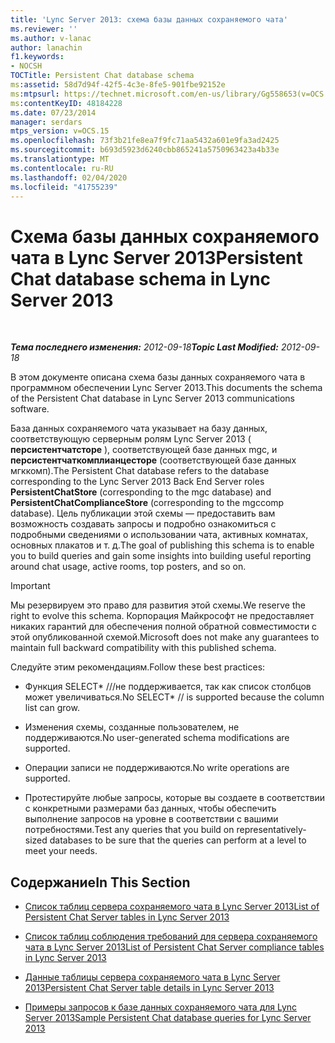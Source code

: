 ```yaml
---
title: 'Lync Server 2013: схема базы данных сохраняемого чата'
ms.reviewer: ''
ms.author: v-lanac
author: lanachin
f1.keywords:
- NOCSH
TOCTitle: Persistent Chat database schema
ms:assetid: 58d7d94f-42f5-4c3e-8fe5-901fbe92152e
ms:mtpsurl: https://technet.microsoft.com/en-us/library/Gg558653(v=OCS.15)
ms:contentKeyID: 48184228
ms.date: 07/23/2014
manager: serdars
mtps_version: v=OCS.15
ms.openlocfilehash: 73f3b21fe8ea7f9fc71aa5432a601e9fa3ad2425
ms.sourcegitcommit: b693d5923d6240cbb865241a5750963423a4b33e
ms.translationtype: MT
ms.contentlocale: ru-RU
ms.lasthandoff: 02/04/2020
ms.locfileid: "41755239"
---
```

<div data-xmlns="http://www.w3.org/1999/xhtml">

<div class="topic" data-xmlns="http://www.w3.org/1999/xhtml" data-msxsl="urn:schemas-microsoft-com:xslt" data-cs="http://msdn.microsoft.com/en-us/">

<div data-asp="http://msdn2.microsoft.com/asp">

# <a name="persistent-chat-database-schema-in-lync-server-2013"></a><span data-ttu-id="9b1a1-102">Схема базы данных сохраняемого чата в Lync Server 2013</span><span class="sxs-lookup"><span data-stu-id="9b1a1-102">Persistent Chat database schema in Lync Server 2013</span></span>

</div>

<div id="mainSection">

<div id="mainBody">

<span> </span>

<span data-ttu-id="9b1a1-103">_**Тема последнего изменения:** 2012-09-18_</span><span class="sxs-lookup"><span data-stu-id="9b1a1-103">_**Topic Last Modified:** 2012-09-18_</span></span>

<span data-ttu-id="9b1a1-104">В этом документе описана схема базы данных сохраняемого чата в программном обеспечении Lync Server 2013.</span><span class="sxs-lookup"><span data-stu-id="9b1a1-104">This documents the schema of the Persistent Chat database in Lync Server 2013 communications software.</span></span>

<span data-ttu-id="9b1a1-105">База данных сохраняемого чата указывает на базу данных, соответствующую серверным ролям Lync Server 2013 ( **персистентчатсторе** ), соответствующей базе данных mgc, и **персистентчаткомплианцесторе** (соответствующей базе данных мгккомп).</span><span class="sxs-lookup"><span data-stu-id="9b1a1-105">The Persistent Chat database refers to the database corresponding to the Lync Server 2013 Back End Server roles **PersistentChatStore** (corresponding to the mgc database) and **PersistentChatComplianceStore** (corresponding to the mgccomp database).</span></span> <span data-ttu-id="9b1a1-106">Цель публикации этой схемы — предоставить вам возможность создавать запросы и подробно ознакомиться с подробными сведениями о использовании чата, активных комнатах, основных плакатов и т. д.</span><span class="sxs-lookup"><span data-stu-id="9b1a1-106">The goal of publishing this schema is to enable you to build queries and gain some insights into building useful reporting around chat usage, active rooms, top posters, and so on.</span></span>

<div>


> [!IMPORTANT]  
> <span data-ttu-id="9b1a1-107">Мы резервируем это право для развития этой схемы.</span><span class="sxs-lookup"><span data-stu-id="9b1a1-107">We reserve the right to evolve this schema.</span></span> <span data-ttu-id="9b1a1-108">Корпорация Майкрософт не предоставляет никаких гарантий для обеспечения полной обратной совместимости с этой опубликованной схемой.</span><span class="sxs-lookup"><span data-stu-id="9b1a1-108">Microsoft does not make any guarantees to maintain full backward compatibility with this published schema.</span></span>



</div>

<span data-ttu-id="9b1a1-109">Следуйте этим рекомендациям.</span><span class="sxs-lookup"><span data-stu-id="9b1a1-109">Follow these best practices:</span></span>

  - <span data-ttu-id="9b1a1-110">Функция SELECT\* ///не поддерживается, так как список столбцов может увеличиваться.</span><span class="sxs-lookup"><span data-stu-id="9b1a1-110">No SELECT\* // is supported because the column list can grow.</span></span>

  - <span data-ttu-id="9b1a1-111">Изменения схемы, созданные пользователем, не поддерживаются.</span><span class="sxs-lookup"><span data-stu-id="9b1a1-111">No user-generated schema modifications are supported.</span></span>

  - <span data-ttu-id="9b1a1-112">Операции записи не поддерживаются.</span><span class="sxs-lookup"><span data-stu-id="9b1a1-112">No write operations are supported.</span></span>

  - <span data-ttu-id="9b1a1-113">Протестируйте любые запросы, которые вы создаете в соответствии с конкретными размерами баз данных, чтобы обеспечить выполнение запросов на уровне в соответствии с вашими потребностями.</span><span class="sxs-lookup"><span data-stu-id="9b1a1-113">Test any queries that you build on representatively-sized databases to be sure that the queries can perform at a level to meet your needs.</span></span>

<div>

## <a name="in-this-section"></a><span data-ttu-id="9b1a1-114">Содержание</span><span class="sxs-lookup"><span data-stu-id="9b1a1-114">In This Section</span></span>

  - [<span data-ttu-id="9b1a1-115">Список таблиц сервера сохраняемого чата в Lync Server 2013</span><span class="sxs-lookup"><span data-stu-id="9b1a1-115">List of Persistent Chat Server tables in Lync Server 2013</span></span>](lync-server-2013-list-of-persistent-chat-server-tables.md)

  - [<span data-ttu-id="9b1a1-116">Список таблиц соблюдения требований для сервера сохраняемого чата в Lync Server 2013</span><span class="sxs-lookup"><span data-stu-id="9b1a1-116">List of Persistent Chat Server compliance tables in Lync Server 2013</span></span>](lync-server-2013-list-of-persistent-chat-server-compliance-tables.md)

  - [<span data-ttu-id="9b1a1-117">Данные таблицы сервера сохраняемого чата в Lync Server 2013</span><span class="sxs-lookup"><span data-stu-id="9b1a1-117">Persistent Chat Server table details in Lync Server 2013</span></span>](lync-server-2013-persistent-chat-server-table-details.md)

  - [<span data-ttu-id="9b1a1-118">Примеры запросов к базе данных сохраняемого чата для Lync Server 2013</span><span class="sxs-lookup"><span data-stu-id="9b1a1-118">Sample Persistent Chat database queries for Lync Server 2013</span></span>](lync-server-2013-sample-persistent-chat-database-queries.md)

</div>

</div>

<span> </span>

</div>

</div>

</div>

